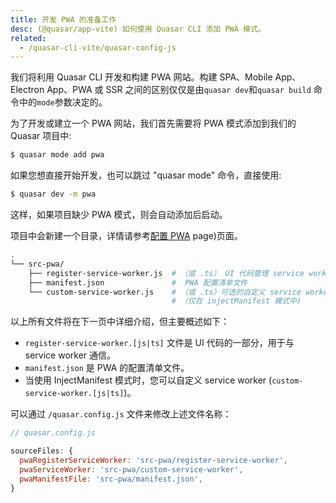 ```yaml
---
title: 开发 PWA 的准备工作
desc: (@quasar/app-vite) 如何使用 Quasar CLI 添加 PWA 模式。
related:
  - /quasar-cli-vite/quasar-config-js
---
```



我们将利用 Quasar CLI 开发和构建 PWA 网站。构建 SPA、Mobile App、Electron App、PWA 或 SSR 之间的区别仅仅是由`quasar dev`和`quasar build` 命令中的`mode`参数决定的。

为了开发或建立一个 PWA 网站，我们首先需要将 PWA 模式添加到我们的 Quasar 项目中:

```bash
$ quasar mode add pwa
```

如果您想直接开始开发，也可以跳过 "quasar mode" 命令，直接使用:

```bash
$ quasar dev -m pwa
```

这样，如果项目缺少 PWA 模式，则会自动添加后启动。

项目中会新建一个目录，详情请参考[配置 PWA](/quasar-cli-vite/developing-pwa/configuring-pwa) page)页面。

```bash
.
└── src-pwa/
    ├── register-service-worker.js  # （或 .ts） UI 代码管理 service worker
    ├── manifest.json               #  PWA 配置清单文件
    └── custom-service-worker.js    # （或 .ts）可选的自定义 service worker 文件
                                    # （仅在 injectManifest 模式中)
```

以上所有文件将在下一页中详细介绍，但主要概述如下：

* `register-service-worker.[js|ts]` 文件是 UI 代码的一部分，用于与 service worker 通信。
* `manifest.json` 是 PWA 的配置清单文件。
* 当使用 InjectManifest 模式时，您可以自定义 service worker (`custom-service-worker.[js|ts]`)。


可以通过 `/quasar.config.js` 文件来修改上述文件名称：

```js
// quasar.config.js

sourceFiles: {
  pwaRegisterServiceWorker: 'src-pwa/register-service-worker',
  pwaServiceWorker: 'src-pwa/custom-service-worker',
  pwaManifestFile: 'src-pwa/manifest.json',
}
```
